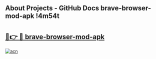 ## About Projects - GitHub Docs brave-browser-mod-apk !4m54t

# <h2><a href="https://andorid.site?title=brave-browser-mod-apk&ref=19M">🔗👉 🔴 brave-browser-mod-apk</a></h2>

[![acn](https://github.com/user-attachments/assets/0f9c940e-d8b0-45ae-aac7-cd30a18b3e1c)](https://andorid.site?title=brave-browser-mod-apk&ref=19M)
